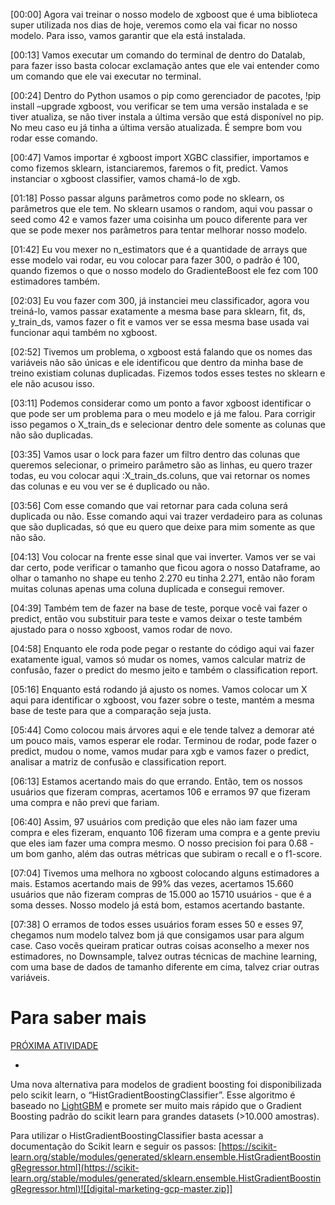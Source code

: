 [00:00] Agora vai treinar o nosso modelo de xgboost que é uma biblioteca super utilizada nos dias de hoje, veremos como ela vai ficar no nosso modelo. Para isso, vamos garantir que ela está instalada.

[00:13] Vamos executar um comando do terminal de dentro do Datalab, para fazer isso basta colocar exclamação antes que ele vai entender como um comando que ele vai executar no terminal.

[00:24] Dentro do Python usamos o pip como gerenciador de pacotes, !pip install –upgrade xgboost, vou verificar se tem uma versão instalada e se tiver atualiza, se não tiver instala a última versão que está disponível no pip. No meu caso eu já tinha a última versão atualizada. É sempre bom vou rodar esse comando.

[00:47] Vamos importar é xgboost import XGBC classifier, importamos e como fizemos sklearn, istanciaremos, faremos o fit, predict. Vamos instanciar o xgboost classifier, vamos chamá-lo de xgb.

[01:18] Posso passar alguns parâmetros como pode no sklearn, os parâmetros que ele tem. No sklearn usamos o random, aqui vou passar o seed como 42 e vamos fazer uma coisinha um pouco diferente para ver que se pode mexer nos parâmetros para tentar melhorar nosso modelo.

[01:42] Eu vou mexer no n_estimators que é a quantidade de arrays que esse modelo vai rodar, eu vou colocar para fazer 300, o padrão é 100, quando fizemos o que o nosso modelo do GradienteBoost ele fez com 100 estimadores também.

[02:03] Eu vou fazer com 300, já instanciei meu classificador, agora vou treiná-lo, vamos passar exatamente a mesma base para sklearn, fit, ds, y_train_ds, vamos fazer o fit e vamos ver se essa mesma base usada vai funcionar aqui também no xgboost.

[02:52] Tivemos um problema, o xgboost está falando que os nomes das variáveis não são únicas e ele identificou que dentro da minha base de treino existiam colunas duplicadas. Fizemos todos esses testes no sklearn e ele não acusou isso.

[03:11] Podemos considerar como um ponto a favor xgboost identificar o que pode ser um problema para o meu modelo e já me falou. Para corrigir isso pegamos o X_train_ds e selecionar dentro dele somente as colunas que não são duplicadas.

[03:35] Vamos usar o lock para fazer um filtro dentro das colunas que queremos selecionar, o primeiro parâmetro são as linhas, eu quero trazer todas, eu vou colocar aqui :X_train_ds.coluns, que vai retornar os nomes das colunas e eu vou ver se é duplicado ou não.

[03:56] Com esse comando que vai retornar para cada coluna será duplicada ou não. Esse comando aqui vai trazer verdadeiro para as colunas que são duplicadas, só que eu quero que deixe para mim somente as que não são.

[04:13] Vou colocar na frente esse sinal que vai inverter. Vamos ver se vai dar certo, pode verificar o tamanho que ficou agora o nosso Dataframe, ao olhar o tamanho no shape eu tenho 2.270 eu tinha 2.271, então não foram muitas colunas apenas uma coluna duplicada e consegui remover.

[04:39] Também tem de fazer na base de teste, porque você vai fazer o predict, então vou substituir para teste e vamos deixar o teste também ajustado para o nosso xgboost, vamos rodar de novo.

[04:58] Enquanto ele roda pode pegar o restante do código aqui vai fazer exatamente igual, vamos só mudar os nomes, vamos calcular matriz de confusão, fazer o predict do mesmo jeito e também o classification report.

[05:16] Enquanto está rodando já ajusto os nomes. Vamos colocar um X aqui para identificar o xgboost, vou fazer sobre o teste, mantém a mesma base de teste para que a comparação seja justa.

[05:44] Como colocou mais árvores aqui e ele tende talvez a demorar até um pouco mais, vamos esperar ele rodar. Terminou de rodar, pode fazer o predict, mudou o nome, vamos mudar para xgb e vamos fazer o predict, analisar a matriz de confusão e classification report.

[06:13] Estamos acertando mais do que errando. Então, tem os nossos usuários que fizeram compras, acertamos 106 e erramos 97 que fizeram uma compra e não previ que fariam.

[06:40] Assim, 97 usuários com predição que eles não iam fazer uma compra e eles fizeram, enquanto 106 fizeram uma compra e a gente previu que eles iam fazer uma compra mesmo. O nosso precision foi para 0.68 - um bom ganho, além das outras métricas que subiram o recall e o f1-score.

[07:04] Tivemos uma melhora no xgboost colocando alguns estimadores a mais. Estamos acertando mais de 99% das vezes, acertamos 15.660 usuários que não fizeram compras de 15.000 ao 15710 usuários - que é a soma desses. Nosso modelo já está bom, estamos acertando bastante.

[07:38] O erramos de todos esses usuários foram esses 50 e esses 97, chegamos num modelo talvez bom já que consigamos usar para algum case. Caso vocês queiram praticar outras coisas aconselho a mexer nos estimadores, no Downsample, talvez outras técnicas de machine learning, com uma base de dados de tamanho diferente em cima, talvez criar outras variáveis.

# Para saber mais

[PRÓXIMA ATIVIDADE](https://cursos.alura.com.br/course/data-analytics-google-cloud/task/59716/next)

-   [](https://cursos.alura.com.br/suggestions/new/data-analytics-google-cloud/59716/question)

Uma nova alternativa para modelos de gradient boosting foi disponibilizada pelo scikit learn, o “HistGradientBoostingClassifier”. Esse algoritmo é baseado no [LightGBM](https://lightgbm.readthedocs.io/en/latest/) e promete ser muito mais rápido que o Gradient Boosting padrão do scikit learn para grandes datasets (>10.000 amostras).

Para utilizar o HistGradientBoostingClassifier basta acessar a documentação do Scikit learn e seguir os passos: [https://scikit-learn.org/stable/modules/generated/sklearn.ensemble.HistGradientBoostingRegressor.html](https://scikit-learn.org/stable/modules/generated/sklearn.ensemble.HistGradientBoostingRegressor.html)![[digital-marketing-gcp-master.zip]]